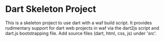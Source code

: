 Dart Skeleton Project
=====================

This is a skeleton project to use dart with a waf build script. It provides
rudimentary support for dart web projects in waf via the dart2js script and
dart.js bootstrapping file. Add source files (dart, html, css, js) under 'src'.

